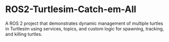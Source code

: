 # ROS2-Turtlesim-Catch-em-All
A ROS 2  project that demonstrates dynamic management of multiple turtles in Turtlesim using services, topics, and custom logic for spawning, tracking, and killing turtles.
